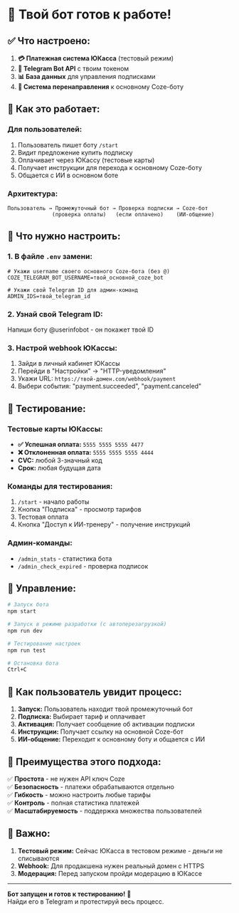 # 🎉 Твой бот готов к работе!

## ✅ Что настроено:

1. **💳 Платежная система ЮКасса** (тестовый режим)
2. **🤖 Telegram Bot API** с твоим токеном  
3. **📊 База данных** для управления подписками
4. **🔄 Система перенаправления** к основному Coze-боту

## 🚀 Как это работает:

### Для пользователей:
1. Пользователь пишет боту `/start`
2. Видит предложение купить подписку
3. Оплачивает через ЮКассу (тестовые карты)
4. Получает инструкции для перехода к основному Coze-боту
5. Общается с ИИ в основном боте

### Архитектура:
```
Пользователь → Промежуточный бот → Проверка подписки → Coze-бот
              (проверка оплаты)   (если оплачено)    (ИИ-общение)
```

## 📝 Что нужно настроить:

### 1. В файле `.env` замени:
```env
# Укажи username своего основного Coze-бота (без @)
COZE_TELEGRAM_BOT_USERNAME=твой_основной_coze_bot

# Укажи свой Telegram ID для админ-команд
ADMIN_IDS=твой_telegram_id
```

### 2. Узнай свой Telegram ID:
Напиши боту @userinfobot - он покажет твой ID

### 3. Настрой webhook ЮКассы:
1. Зайди в личный кабинет ЮКассы
2. Перейди в "Настройки" → "HTTP-уведомления"  
3. Укажи URL: `https://твой-домен.com/webhook/payment`
4. Выбери события: "payment.succeeded", "payment.canceled"

## 🧪 Тестирование:

### Тестовые карты ЮКассы:
- **✅ Успешная оплата:** `5555 5555 5555 4477`
- **❌ Отклоненная оплата:** `5555 5555 5555 4444`
- **CVC:** любой 3-значный код
- **Срок:** любая будущая дата

### Команды для тестирования:
1. `/start` - начало работы
2. Кнопка "Подписка" - просмотр тарифов
3. Тестовая оплата
4. Кнопка "Доступ к ИИ-тренеру" - получение инструкций

### Админ-команды:
- `/admin_stats` - статистика бота
- `/admin_check_expired` - проверка подписок

## 🔧 Управление:

```bash
# Запуск бота
npm start

# Запуск в режиме разработки (с автоперезагрузкой)
npm run dev

# Тестирование настроек
npm run test

# Остановка бота
Ctrl+C
```

## 📱 Как пользователь увидит процесс:

1. **Запуск:** Пользователь находит твой промежуточный бот
2. **Подписка:** Выбирает тариф и оплачивает
3. **Активация:** Получает сообщение об активации подписки
4. **Инструкции:** Получает ссылку на основной Coze-бот
5. **ИИ-общение:** Переходит к основному боту и общается с ИИ

## 🎯 Преимущества этого подхода:

✅ **Простота** - не нужен API ключ Coze  
✅ **Безопасность** - платежи обрабатываются отдельно  
✅ **Гибкость** - можно настроить любые тарифы  
✅ **Контроль** - полная статистика платежей  
✅ **Масштабируемость** - поддержка множества пользователей  

## 🚨 Важно:

1. **Тестовый режим:** Сейчас ЮКасса в тестовом режиме - деньги не списываются
2. **Webhook:** Для продакшена нужен реальный домен с HTTPS
3. **Модерация:** Перед запуском пройди модерацию в ЮКассе

---

**Бот запущен и готов к тестированию!** 🎉  
Найди его в Telegram и протестируй весь процесс.
